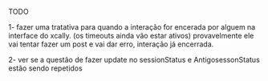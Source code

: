 TODO

1- fazer uma tratativa para quando a interação for encerada por alguem na interface do xcally. (os timeouts ainda vão estar ativos)
provavelmente ele vai tentar fazer um post e vai dar erro, interação já encerrada.

2- ver se a questão de fazer update no sessionStatus e AntigosessonStatus estão sendo repetidos

